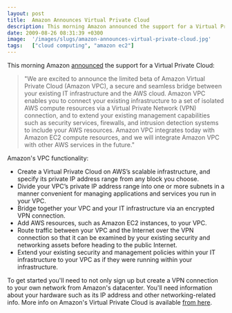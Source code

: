 ```yaml
---
layout: post
title:  Amazon Announces Virtual Private Cloud
description: This morning Amazon announced the support for a Virtual Private Cloud-  We are excited to announce the limited beta of Amazon Virtual Private Cloud (Amazon VPC), a secure and seamless bridge between your existing IT infrastructure and the AWS cloud. Amazon VPC enables you to connect your existing infrastructure to a set of isolated AWS compute resources via a Virtual Private Network (VPN) connection, and to extend your existing management capabilities such as security services, firewalls, and in
date: 2009-08-26 08:31:39 +0300
image:  '/images/slugs/amazon-announces-virtual-private-cloud.jpg'
tags:   ["cloud computing", "amazon ec2"]
---
```

<p>This morning Amazon <a href="http://aws.amazon.com/vpc/" target="_blank">announced</a> the support for a Virtual Private Cloud:</p>
<blockquote>"We are excited to announce the limited beta of Amazon Virtual Private Cloud (Amazon VPC), a secure and seamless bridge between your existing IT infrastructure and the AWS cloud. Amazon VPC enables you to connect your existing infrastructure to a set of isolated AWS compute resources via a Virtual Private Network (VPN) connection, and to extend your existing management capabilities such as security services, firewalls, and intrusion detection systems to include your AWS resources. Amazon VPC integrates today with Amazon EC2 compute resources, and we will integrate Amazon VPC with other AWS services in the future."</blockquote>
Amazon's VPC functionality:
<ul>
	<li>Create a Virtual Private Cloud on AWS’s scalable infrastructure, and specify its private IP address range from any block you choose.</li>
	<li>Divide your VPC’s private IP address range into one or more subnets in a manner convenient for managing applications and services you run in your VPC.</li>
	<li>Bridge together your VPC and your IT infrastructure via an encrypted VPN connection.</li>
	<li>Add AWS resources, such as Amazon EC2 instances, to your VPC.</li>
	<li>Route traffic between your VPC and the Internet over the VPN connection so that it can be examined by your existing security and networking assets before heading to the public Internet.</li>
	<li>Extend your existing security and management policies within your IT infrastructure to your VPC as if they were running within your infrastructure.</li>
</ul>
To get started you'll need to not only sign up but create a VPN connection to your own network from Amazon's datacenter. You'll need information about your hardware such as its IP address and other networking-related info. More info on Amazon's Virtual Private Cloud is available <a href="http://aws.amazon.com/vpc/" target="_blank">from here</a>.
